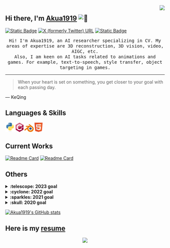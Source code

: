 <img align="right" src="https://visitor-badge.laobi.icu/badge?page_id=Akua1919.Akua1919">

## Hi there, I'm [Akua1919](https://github.com/Akua1919) <picture><source srcset="https://fonts.gstatic.com/s/e/notoemoji/latest/1f92a/512.webp" type="image/webp"><img src="https://fonts.gstatic.com/s/e/notoemoji/latest/1f92a/512.gif" alt="🤪" width="30" height="30"></picture>

[![Static Badge](https://img.shields.io/badge/_-E--mail-brightgreen?logo=gmail)](mailto:956974516@qq.com)
[![X (formerly Twitter) URL](https://img.shields.io/twitter/url?url=https%3A%2F%2Fx.com%2Fxisn63863951)](https://x.com/xisn63863951)
[![Static Badge](https://img.shields.io/badge/_-Phone-black?logo=Apple "Magic Gardens")](tel:18018591626 "18018591626")

<p align="center">
    <samp>
    Hi! I'm Akua1919, an AI researcher specializing in CV. My areas of expertise are 3D reconstruction, 3D vision, video, AIGC, etc.
    <br>
    Also, I am keen on AI tasks related to animations and games. For example, text-to-speech, style transfer, object targeting in games.
    </samp>
</p>

---
> When your heart is set on something, you get closer to your goal with each passing day.

— KeQing

## Languages & Skills
<img src = 'https://github.com/Akua1919/Akua1919/blob/main/images/python.svg' width='30'><img src = 'https://github.com/Akua1919/Akua1919/blob/main/images/cpp.svg' width='30'><img src = 'https://github.com/Akua1919/Akua1919/blob/main/images/blender.svg' width='30'><img src = 'https://github.com/Akua1919/Akua1919/blob/main/images/html.svg' width='30'>

## Current Works
[![Readme Card](https://github-readme-stats.vercel.app/api/pin/?username=Akua1919&repo=Akua1919&theme=ambient_gradient)](https://github.com/Akua1919/Akua1919)
[![Readme Card](https://github-readme-stats.vercel.app/api/pin/?username=Akua1919&repo=Akua1919.github.io&theme=ambient_gradient)](https://github.com/Akua1919/Akua1919.github.io)

## Others
<details>
  <summary><b>:telescope: 2023 goal</b></summary>
  I've become deeply committed to <a href="https://www.optimism.io/vision">Optimism's vision</a> of the decentralized future. My most important goal this year is to grow the design function at OP Labs such that I'm the worst designer on the team. Building this design team will be my ongoing contribution in supporting Optimism's progress on solving gnarly problems like public goods funding, identity, and contribution in web3.
</details>

<details>
  <summary><b>:cyclone: 2022 goal</b></summary>
   My 2022 goal was to start learning and designing for governance in web3. This is still an ongoing journey, but I've made some progress through my time at OP Labs :relieved:
</details>

<details>
  <summary><b>:sparkles: 2021 goal</b></summary>
  ✨ <strong><a href="https://prettygood.club/">I DID IT!</a></strong> ✨ I <i>finally</i> focused on a body of work in pottery. I'm damn proud. Going to keep it up, but slowly. :)<br><br>
  <i>I didn't complete my 2020 goal, but it was a crazy different year 😂 In 2021, I want to finally have a portfolio site and make an online storefront for my <a href="https://www.instagram.com/prettygoodclub/" target="_blank">pottery</a>. Here's to new aspirations and forgiving yourself for not finishing every goal you set for yourself for the new year.</i>
</details>

<details>
  <summary><b>:skull: 2020 goal</b></summary>
  I want to make a little game this year.<br>I'm currently working on a small gameboy game with <a href="https://github.com/tfgrimes">@tfgrimes</a> using <a href="https://github.com/chrismaltby/gb-studio" target="_blank">GBStudio.dev</a>, which is an awesome game creator tool that makes it really easy to design a game if you're primarily focusing on the art and story (like myself). I'm hoping to print this on a cartridge when I'm done so you can actually experience it on a Gameboy!
</details>

[![Akua1919's GitHub stats](https://github-readme-stats.vercel.app/api?username=Akua1919&show_icons=true&rank_icon=github&theme=ambient_gradient)](https://github.com/Akua1919)

## Here is my [resume](https://Akua1919.github.io)
<p align="center">
  <samp>
    <img src="https://user-images.githubusercontent.com/5679180/79618120-0daffb80-80be-11ea-819e-d2b0fa904d07.gif" width="28px">
  </samp>
</p>


<!--
**Akua1919/Akua1919** is a ✨ _special_ ✨ repository because its `README.md` (this file) appears on your GitHub profile.

Here are some ideas to get you started:

- 🔭 I’m currently working on ...
- 🌱 I’m currently learning ...
- 👯 I’m looking to collaborate on ...
- 🤔 I’m looking for help with ...
- 💬 Ask me about ...
- 📫 How to reach me: ...
- 😄 Pronouns: ...
- ⚡ Fun fact: ...
-->
